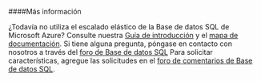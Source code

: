 ####Más información

¿Todavía no utiliza el escalado elástico de la Base de datos SQL de Microsoft Azure? Consulte nuestra [Guía de introducción](./sql-database-elastic-scale-get-started.md) y el [mapa de documentación](./sql-database-elastic-scale-documentation-map.md).  Si tiene alguna pregunta, póngase en contacto con nosotros a través del [foro de Base de datos SQL](http://social.msdn.microsoft.com/forums/azure/es-es/home?forum=ssdsgetstarted) Para solicitar características, agregue las solicitudes en el [foro de comentarios de Base de datos SQL](http://feedback.azure.com/forums/217321-sql-database).

<!--HONumber=42-->
